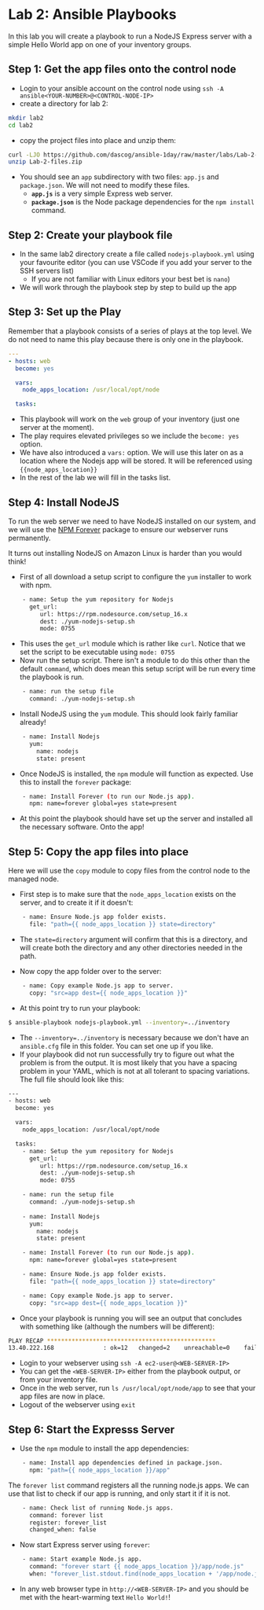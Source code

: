 # Lab 2: Ansible Playbooks
In this lab you will create a playbook to run a NodeJS Express server with a simple Hello World app on one of your inventory groups.

## Step 1: Get the app files onto the control node
- Login to your ansible account on the control node using ``ssh -A ansible<YOUR-NUMBER>@<CONTROL-NODE-IP>``
- create a directory for lab 2:

```bash
mkdir lab2
cd lab2
```
- copy the project files into place and unzip them:

```bash
curl -LJO https://github.com/dascog/ansible-1day/raw/master/labs/Lab-2-files.zip
unzip Lab-2-files.zip
```
- You should see an ``app`` subdirectory with two files: ``app.js`` and ``package.json``. We will not need to modify these files.
  - **``app.js``** is a very simple Express web server. 
  - **``package.json``** is the Node package dependencies for the ``npm install`` command.

## Step 2: Create your playbook file
-  In the same lab2 directory create a file called ``nodejs-playbook.yml`` using your favourite editor (you can use VSCode if you add your server to the SSH servers list)
   -  If you are not familiar with Linux editors your best bet is ``nano``)
-  We will work through the playbook step by step to build up the app

## Step 3: Set up the Play
Remember that a playbook consists of a series of plays at the top level. We do not need to name this play because there is only one in the playbook.

```yml
---
- hosts: web
  become: yes

  vars:
    node_apps_location: /usr/local/opt/node

  tasks:
```

- This playbook will work on the ``web`` group of your inventory (just one server at the moment).
- The play requires elevated privileges so we include the ``become: yes`` option.
- We have also introduced a ``vars:`` option. We will use this later on as a location where the Nodejs app will be stored. It will be referenced using ``{{node_apps_location}}``
- In the rest of the lab we will fill in the tasks list.

## Step 4: Install NodeJS
To run the web server we need to have NodeJS installed on our system, and we will use the [NPM Forever](https://www.npmjs.com/package/forever) package to ensure our webserver runs permanently.

It turns out installing NodeJS on Amazon Linux is harder than you would think!

- First of all download a setup script to configure the ``yum`` installer to work with npm.

```bash
    - name: Setup the yum repository for Nodejs
      get_url:
         url: https://rpm.nodesource.com/setup_16.x
         dest: ./yum-nodejs-setup.sh
         mode: 0755
```

- This uses the ``get_url`` module which is rather like ``curl``. Notice that we set the script to be executable using ``mode: 0755``
- Now run the setup script. There isn't a module to do this other than the default ``command``, which does mean this setup script will be run every time the playbook is run.

```bash
    - name: run the setup file
      command: ./yum-nodejs-setup.sh
 ```

 - Install NodeJS using the ``yum`` module. This should look fairly familiar already!

```bash
    - name: Install Nodejs
      yum:
        name: nodejs
        state: present
```

- Once NodeJS is installed, the ``npm`` module will function as expected. Use this to install the ``forever`` package:

```bash
    - name: Install Forever (to run our Node.js app).
      npm: name=forever global=yes state=present
```
- At this point the playbook should have set up the server and installed all the necessary software. Onto the app!

## Step 5: Copy the app files into place
Here we will use the ``copy`` module to copy files from the control node to the managed node. 

- First step is to make sure that the ``node_apps_location`` exists on the server, and to create it if it doesn't:
  
```bash
    - name: Ensure Node.js app folder exists.
      file: "path={{ node_apps_location }} state=directory"
```
- The ``state=directory`` argument will confirm that this is a directory, and will create both the directory and any other directories needed in the path.

- Now copy the app folder over to the server:

```bash
    - name: Copy example Node.js app to server.
      copy: "src=app dest={{ node_apps_location }}"
```

- At this point try to run your playbook:

```bash
$ ansible-playbook nodejs-playbook.yml --inventory=../inventory
```

- The ``--inventory=../inventory`` is necessary because we don't have an ``ansible.cfg`` file in this folder. You can set one up if you like. 
- If your playbook did not run successfully try to figure out what the problem is from the output. It is most likely that you have a spacing problem in your YAML, which is not at all tolerant to spacing variations. The full file should look like this:
```bash
---
- hosts: web
  become: yes

  vars:
    node_apps_location: /usr/local/opt/node

  tasks:
    - name: Setup the yum repository for Nodejs
      get_url:
         url: https://rpm.nodesource.com/setup_16.x
         dest: ./yum-nodejs-setup.sh
         mode: 0755

    - name: run the setup file
      command: ./yum-nodejs-setup.sh
    
    - name: Install Nodejs
      yum:
        name: nodejs
        state: present

    - name: Install Forever (to run our Node.js app).
      npm: name=forever global=yes state=present

    - name: Ensure Node.js app folder exists.
      file: "path={{ node_apps_location }} state=directory"

    - name: Copy example Node.js app to server.
      copy: "src=app dest={{ node_apps_location }}"
```
- Once your playbook is running you will see an output that concludes with something like (although the numbers will be different):
  
```bash
PLAY RECAP ************************************************
13.40.222.168              : ok=12   changed=2    unreachable=0    failed=0    skipped=1    rescued=0    ignored=0 
```
- Login to your webserver using ``ssh -A ec2-user@<WEB-SERVER-IP>``
- You can get the ``<WEB-SERVER-IP>`` either from the playbook output, or from your inventory file.
- Once in the web server, run ``ls /usr/local/opt/node/app`` to see that your app files are now in place.
- Logout of the webserver using ``exit``

## Step 6: Start the Expresss Server
- Use the ``npm`` module to install the app dependencies:
```bash
    - name: Install app dependencies defined in package.json.
      npm: "path={{ node_apps_location }}/app"
```

The ``forever list`` command registers all the running node.js apps. We can use that list to check if our app is running, and only start it if it is not. 

```bash
    - name: Check list of running Node.js apps.
      command: forever list
      register: forever_list
      changed_when: false
```

- Now start Express server using ``forever``: 

```bash
    - name: Start example Node.js app.
      command: "forever start {{ node_apps_location }}/app/node.js"
      when: "forever_list.stdout.find(node_apps_location + '/app/node.js') == -1"
```

- In any web browser type in ``http://<WEB-SERVER-IP>`` and you should be met with the heart-warming text ``Hello World!``!



